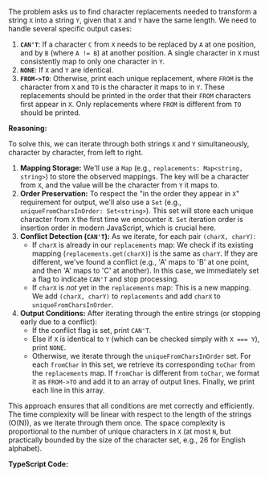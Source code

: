 The problem asks us to find character replacements needed to transform a string `X` into a string `Y`, given that `X` and `Y` have the same length. We need to handle several specific output cases:

1.  **`CAN'T`**: If a character `C` from `X` needs to be replaced by `A` at one position, and by `B` (where `A != B`) at another position. A single character in `X` must consistently map to only one character in `Y`.
2.  **`NONE`**: If `X` and `Y` are identical.
3.  **`FROM->TO`**: Otherwise, print each unique replacement, where `FROM` is the character from `X` and `TO` is the character it maps to in `Y`. These replacements should be printed in the order that their `FROM` characters first appear in `X`. Only replacements where `FROM` is different from `TO` should be printed.

**Reasoning:**

To solve this, we can iterate through both strings `X` and `Y` simultaneously, character by character, from left to right.

1.  **Mapping Storage:** We'll use a `Map` (e.g., `replacements: Map<string, string>`) to store the observed mappings. The key will be a character from `X`, and the value will be the character from `Y` it maps to.
2.  **Order Preservation:** To respect the "in the order they appear in `X`" requirement for output, we'll also use a `Set` (e.g., `uniqueFromCharsInOrder: Set<string>`). This set will store each unique character from `X` the first time we encounter it. `Set` iteration order is insertion order in modern JavaScript, which is crucial here.
3.  **Conflict Detection (`CAN'T`):** As we iterate, for each pair `(charX, charY)`:
    *   If `charX` is already in our `replacements` map: We check if its existing mapping (`replacements.get(charX)`) is the same as `charY`. If they are different, we've found a conflict (e.g., 'A' maps to 'B' at one point, and then 'A' maps to 'C' at another). In this case, we immediately set a flag to indicate `CAN'T` and stop processing.
    *   If `charX` is *not* yet in the `replacements` map: This is a new mapping. We add `(charX, charY)` to `replacements` and add `charX` to `uniqueFromCharsInOrder`.
4.  **Output Conditions:** After iterating through the entire strings (or stopping early due to a conflict):
    *   If the conflict flag is set, print `CAN'T`.
    *   Else if `X` is identical to `Y` (which can be checked simply with `X === Y`), print `NONE`.
    *   Otherwise, we iterate through the `uniqueFromCharsInOrder` set. For each `fromChar` in this set, we retrieve its corresponding `toChar` from the `replacements` map. If `fromChar` is different from `toChar`, we format it as `FROM->TO` and add it to an array of output lines. Finally, we print each line in this array.

This approach ensures that all conditions are met correctly and efficiently. The time complexity will be linear with respect to the length of the strings (O(N)), as we iterate through them once. The space complexity is proportional to the number of unique characters in `X` (at most `N`, but practically bounded by the size of the character set, e.g., 26 for English alphabet).

**TypeScript Code:**